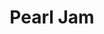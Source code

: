 ---
title: "Pearl Jam"
summary: "Pearl Jam is an American rock band formed in Seattle, Washington, in 1990. The band's lineup consists of founding members Jeff Ament , Stone Gossard , Mike McCready , and Eddie Vedder , as well as Matt Cameron , who joined in 1998. Keyboardist Boom Gaspar has also been a touring/session member with the band since 2002. Drummers Jack Irons, Dave Krusen, Matt Chamberlain, and Dave Abbruzzese are former members of the band. Pearl Jam outsold many of their contemporaries from the early 1990s, and are considered one of the most influential bands of the decade, being dubbed as \"the most popular American rock and roll band of the '90s\".Formed after the demise of Gossard and Ament's previous band, Mother Love Bone, Pearl Jam broke into the mainstream with their debut album, Ten, in 1991. Ten stayed on the Billboard 200 chart for nearly five years, and has gone on to become one of the highest-selling rock records ever, going 13× platinum in the United States. Released in 1993, Pearl Jam's second album, Vs., sold over 950,000 copies in its first week of release, setting the record for most copies of an album sold in its first week of release at the time. Their third album, Vitalogy , became the second-fastest-selling CD in history at the time, with more than 877,000 units sold in its first week.
One of the key bands in the grunge movement of the early 1990s, Pearl Jam's members often shunned popular music industry practices such as making music videos or participating in interviews. The band also sued Ticketmaster, claiming it had monopolized the concert-ticket market. In 2006, Rolling Stone described the band as having \"spent much of the past decade deliberately tearing apart their own fame.\"Pearl Jam had sold more than 85 million albums worldwide by 2018, including nearly 32 million albums in the United States by 2012, making them one of the best-selling bands of all time. Pearl Jam was inducted into the Rock and Roll Hall of Fame in 2017 in its first year of eligibility. They were ranked eighth in a readers' poll by Rolling Stone magazine in its \"Top Ten Live Acts of All Time\" issue. Throughout its career, the band has also promoted wider social and political issues, from pro-abortion rights sentiments to opposition to George W. Bush's presidency. Vedder acts as the band's spokesman on these issues."
slug: "pearl-jam"
image: "pearl-jam.jpg"
apple_music_artist_url: "https://music.apple.com/gb/artist/pearl-jam/467464"
wikipedia_url: "https://en.wikipedia.org/wiki/Pearl_Jam"
---